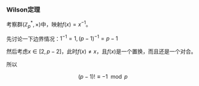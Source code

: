 ### Wilson定理


考察群$(\mathbb{Z}_p^*,\times)$中，映射$f(x)=x^{-1}$。

先讨论一下边界情况：$1^{-1}=1,(p-1)^{-1}=p-1$

然后考虑$x\in [2,p-2]$，此时$f(x)\neq x$，且$f(x)$是一个置换，而且还是一个对合。



所以


$$
(p-1)!\equiv -1 \mod p
$$